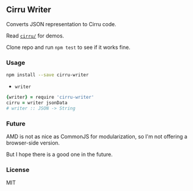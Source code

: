 
Cirru Writer
------

Converts JSON representation to Cirru code.

Read [`cirru/`][dir] for demos.

[dir]: https://github.com/Cirru/cirru-writer.coffee/tree/master/cirru

Clone repo and run `npm test` to see if it works fine.

### Usage

```bash
npm install --save cirru-writer
```

* `writer`

```coffee
{writer} = require 'cirru-writer'
cirru = writer jsonData
# writer :: JSON -> String
```

### Future

AMD is not as nice as CommonJS for modularization,
so I'm not offering a browser-side version.

But I hope there is a good one in the future.

### License

MIT